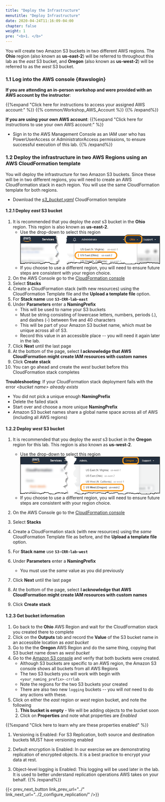 ```yaml
---
title: "Deploy the Infrastructure"
menutitle: "Deploy Infrastructure"
date: 2020-04-24T11:16:09-04:00
chapter: false
weight: 1
pre: "<b>1. </b>"
---
```


You will create two Amazon S3 buckets in two different AWS regions. The **Ohio** region (also known as **us-east-2**) will be referred to throughout this lab as the _east_ S3 bucket, and **Oregon** (also known as **us-west-2**) will be referred to as the _west_ S3 bucket.

### 1.1 Log into the AWS console {#awslogin}

**If you are attending an in-person workshop and were provided with an AWS account by the instructor**:

{{%expand "Click here for instructions to access your assigned AWS account:" %}} {{% common/Workshop_AWS_Account %}} {{% /expand%}}

**If you are using your own AWS account**:
{{%expand "Click here for instructions to use your own AWS account:" %}}
* Sign in to the AWS Management Console as an IAM user who has PowerUserAccess or AdministratorAccess permissions, to ensure successful execution of this lab.
{{% /expand%}}

### 1.2 Deploy the infrastructure in two AWS Regions using an AWS CloudFormation template

You will deploy the infrastructure for two Amazon S3 buckets. Since these will be in two different regions, you will need to create an AWS CloudFormation stack in each region. You will use the same CloudFormation template for both regions.

* Download the [_s3_bucket.yaml_](/Reliability/200_Bidirectional_Replication_for_S3/Code/CloudFormation/s3_bucket.yaml) CloudFormation template

#### 1.2.1 Deploy _east_ S3 bucket

1. It is recommended that you deploy the _east_ s3 bucket in the **Ohio** region.  This region is also known as **us-east-2**.
      * Use the drop-down to select this region
      ![SelectOhio](/Reliability/200_Bidirectional_Replication_for_S3/Images/SelectOhio.png)
      * If you choose to use a different region, you will need to ensure future steps are consistent with your region choice.
1. On the AWS Console go to the [CloudFormation console](https://console.aws.amazon.com/cloudformation)
1. Select **Stacks**
1. Create a CloudFormation stack (with new resources) using the CloudFormation Template file and the **Upload a template file** option.
1. For **Stack name** use **`S3-CRR-lab-east`**
1. Under **Parameters** enter a **NamingPrefix**
      * This will be used to name your S3 buckets
      * Must be string consisting of lowercase letters, numbers, periods (.), and dashes (-) between five and 40 characters
      * This will be part of your Amazon S3 bucket name, which must be unique across all of S3.
      * Record this value in an accessible place -- you will need it again later in the lab.
1. Click **Next** until the last page
1. At the bottom of the page, select **I acknowledge that AWS CloudFormation might create IAM resources with custom names**
1. Click **Create stack**
1. You can go ahead and create the _west_ bucket before this CloudFormation stack completes

**Troubleshooting**: If your CloudFormation stack deployment fails with the error _\<bucket name\> already exists_

* You did not pick a unique enough **NamingPrefix**
* Delete the failed stack
* Start over and choose a more unique **NamingPrefix**
* Amazon S3 bucket names share a global name space across all of AWS (including all AWS regions)

#### 1.2.2 Deploy _west_ S3 bucket

1. It is recommended that you deploy the _west_ s3 bucket in the **Oregon** region for this lab.  This region is also known as **us-west-2**.
      * Use the drop-down to select this region
      ![SelectOregon](/Reliability/200_Bidirectional_Replication_for_S3/Images/SelectOregon.png)
      * If you choose to use a different region, you will need to ensure future steps are consistent with your region choice.

1. On the AWS Console go to the [CloudFormation console](https://console.aws.amazon.com/cloudformation)
1. Select **Stacks**
1. Create a CloudFormation stack (with new resources) using the _same_ CloudFormation Template file as before, and the **Upload a template file** option.
1. For **Stack name** use **`S3-CRR-lab-west`**
1. Under **Parameters** enter a **NamingPrefix**
      * You must use the _same_ value as you did previously
1. Click **Next** until the last page
1. At the bottom of the page, select **I acknowledge that AWS CloudFormation might create IAM resources with custom names**
1. Click **Create stack**

#### 1.2.3 Get bucket information

1. Go back to the **Ohio** AWS Region and wait for the CloudFormation stack you created there to complete
1. Click on the **Outputs** tab and record the **Value** of the S3 bucket name in an accessible location as _east bucket_
1. Go to the the **Oregon** AWS Region and do the same thing, copying that S3 bucket name down as _west bucket_
1. Go to the [Amazon S3 console](https://s3.console.aws.amazon.com/s3/home) and verify that both buckets were created.
      * Although S3 buckets are specific to an AWS region, the Amazon S3 console shows all buckets from all AWS Regions
      * The two S3 buckets you will work with begin with `<your_naming_prefix>-crrlab`
      * Note the regions for the two S3 buckets your created
      * There are also two new `logging` buckets -- you will _not_ need to do any actions with these.
1. Click on either the _east_ region or _west_ region bucket, and note the following
      1. **This bucket is empty** - We will be adding objects to the bucket soon
      1. Click on **Properties** and note what properties are _Enabled_

{{%expand "Click here to learn why are these properties enabled" %}}
1. Versioning is Enabled:
For S3 Replication, both source and destination buckets MUST have versioning enabled

2. Default encryption is Enabled:
In our exercise we are demonstrating replication of encrypted objects.
It is a best practice to encrypt your data at rest.

3. Object-level logging is Enabled:
This logging will be used later in the lab.
It is used to better understand replication operations AWS takes on your behalf.
{{% /expand%}}

{{< prev_next_button link_prev_url="../" link_next_url="../2_configure_replication/" />}}